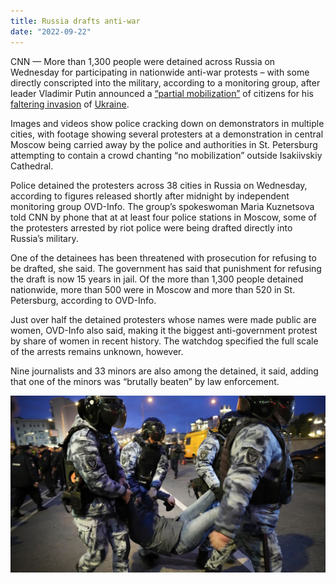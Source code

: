 ```yaml
---
title: Russia drafts anti-war
date: "2022-09-22"
---
```


CNN
 — 
More than 1,300 people were detained across Russia on Wednesday for participating in nationwide anti-war protests – with some directly conscripted into the military, according to a monitoring group, after leader Vladimir Putin announced a [“partial mobilization”](https://www.cnn.com/2022/09/21/europe/ukraine-russian-referendums-intl-hnk/index.html, "partial mobilization") of citizens for his [faltering invasion](https://cnn.com/2022/09/19/europe/kupiansk-ukraine-liberated-russia-intl-cmd/index.html) of [Ukraine](https://edition.cnn.com/europe/live-news/russia-ukraine-war-news-09-22-22/).

Images and videos show police cracking down on demonstrators in multiple cities, with footage showing several protesters at a demonstration in central Moscow being carried away by the police and authorities in St. Petersburg attempting to contain a crowd chanting “no mobilization” outside Isakiivskiy Cathedral.

Police detained the protesters across 38 cities in Russia on Wednesday, according to figures released shortly after midnight by independent monitoring group OVD-Info. The group’s spokeswoman Maria Kuznetsova told CNN by phone that at at least four police stations in Moscow, some of the protesters arrested by riot police were being drafted directly into Russia’s military.

One of the detainees has been threatened with prosecution for refusing to be drafted, she said. The government has said that punishment for refusing the draft is now 15 years in jail. Of the more than 1,300 people detained nationwide, more than 500 were in Moscow and more than 520 in St. Petersburg, according to OVD-Info.

Just over half the detained protesters whose names were made public are women, OVD-Info also said, making it the biggest anti-government protest by share of women in recent history. The watchdog specified the full scale of the arrests remains unknown, however.

Nine journalists and 33 minors are also among the detained, it said, adding that one of the minors was “brutally beaten” by law enforcement.

![alt text](./russia-protests-partial-mobilization-intl-hnk.jpg "Logo Title Text 1")
